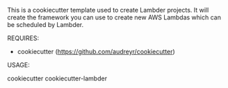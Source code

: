 This is a cookiecutter template used to create Lambder projects. It will
create the framework you can use to create new AWS Lambdas which can be
scheduled by Lambder.

REQUIRES:
* cookiecutter (https://github.com/audreyr/cookiecutter)

USAGE:

   cookiecutter cookiecutter-lambder
